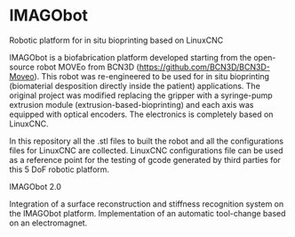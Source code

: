 # IMAGObot
Robotic platform for in situ bioprinting based on LinuxCNC

IMAGObot is a biofabrication platform developed starting from the open-source robot MOVEo from BCN3D (https://github.com/BCN3D/BCN3D-Moveo). This robot was re-engineered to be used for in situ bioprinting (biomaterial desposition directly inside the patient) applications. The original project was modified replacing the gripper with a syringe-pump extrusion module (extrusion-based-bioprinting) and each axis was equipped with optical encoders. The electronics is completely based on LinuxCNC.

In this repository all the .stl files to built the robot and all the configurations files for LinuxCNC are collected.
LinuxCNC configurations file can be used as a reference point for the testing of gcode generated by third parties for this 5 DoF robotic platform.

IMAGObot 2.0

Integration of a surface reconstruction and stiffness recognition system on the IMAGObot platform. Implementation of an automatic tool-change based on an electromagnet. 
